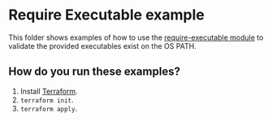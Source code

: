 # Require Executable example

This folder shows examples of how to use the [require-executable module](https://github.com/terraform-modules-krish/terraform-aws-utilities/blob/v0.0.7/modules/require-executable) to validate the
provided executables exist on the OS PATH.




## How do you run these examples?

1. Install [Terraform](https://www.terraform.io/).
1. `terraform init`.
1. `terraform apply`.
